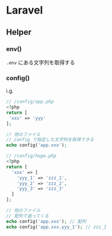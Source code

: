 # Laravel
## Helper
### env()
`.env` にある文字列を取得する
### config()
i.g.
```php
// /config/app.php
<?php
return [
 'xxx' => 'yyy'
];

// 他のファイル
// config で指定した文字列を取得できる
echo config('app.xxx');
```
```php
// /config/hoge.php
<?php
return [
  'xxx' => [
    'yyy_1' => 'zzz_1',
    'yyy_2' => 'zzz_2',
    'yyy_3' => 'zzz_3'
  ]
];

// 他のファイル
// 配列で返ってくる
echo config('app.xxx'); // 配列
echo config('app.xxx.yyy_1'); // zzz_1
```
